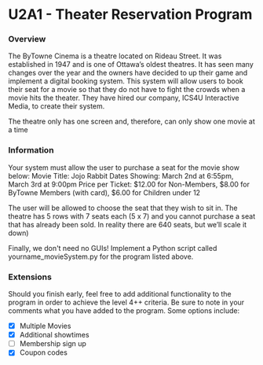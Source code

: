 # U2A1 - Theater Reservation Program

### Overview
The ByTowne Cinema is a theatre located on Rideau Street. It was established in 1947 and is one of Ottawa’s oldest theatres. It has seen many changes over the year and the owners have decided to up their game and implement a digital booking system. This system will allow users to book their seat for a movie so that they do not have to fight the crowds when a movie hits the theater. They have hired our company, ICS4U Interactive Media, to create their system.

The theatre only has one screen and, therefore, can only show one movie at a time

### Information
Your system must allow the user to purchase a seat for the movie show below:
Movie Title: Jojo Rabbit
Dates Showing: March 2nd at 6:55pm, March 3rd at 9:00pm
Price per Ticket: $12.00 for Non-Members, $8.00 for ByTowne Members (with card), $6.00 for Children under 12

The user will be allowed to choose the seat that they wish to sit in. The theatre has 5 rows with 7 seats each (5 x 7) and you cannot purchase a seat that has already been sold. 
In reality there are 640 seats, but we’ll scale it down)

Finally, we don't need no GUIs! Implement a Python script called yourname_movieSystem.py for the program listed above.

### Extensions
Should you finish early, feel free to add additional functionality to the program in order to achieve the level 4++ criteria. Be sure to note in your comments what you have added to the program. Some options include:  
- [x] Multiple Movies
- [x] Additional showtimes
- [ ] Membership sign up
- [x] Coupon codes
